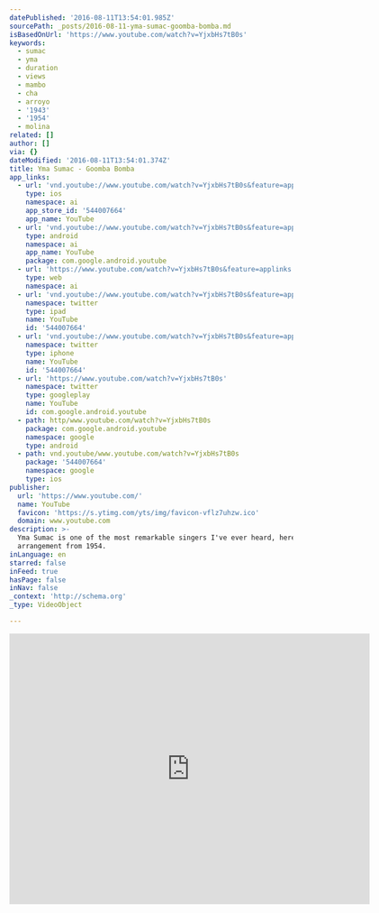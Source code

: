 ```yaml
---
datePublished: '2016-08-11T13:54:01.985Z'
sourcePath: _posts/2016-08-11-yma-sumac-goomba-bomba.md
isBasedOnUrl: 'https://www.youtube.com/watch?v=YjxbHs7tB0s'
keywords:
  - sumac
  - yma
  - duration
  - views
  - mambo
  - cha
  - arroyo
  - '1943'
  - '1954'
  - molina
related: []
author: []
via: {}
dateModified: '2016-08-11T13:54:01.374Z'
title: Yma Sumac - Goomba Bomba
app_links:
  - url: 'vnd.youtube://www.youtube.com/watch?v=YjxbHs7tB0s&feature=applinks'
    type: ios
    namespace: ai
    app_store_id: '544007664'
    app_name: YouTube
  - url: 'vnd.youtube://www.youtube.com/watch?v=YjxbHs7tB0s&feature=applinks'
    type: android
    namespace: ai
    app_name: YouTube
    package: com.google.android.youtube
  - url: 'https://www.youtube.com/watch?v=YjxbHs7tB0s&feature=applinks'
    type: web
    namespace: ai
  - url: 'vnd.youtube://www.youtube.com/watch?v=YjxbHs7tB0s&feature=applinks'
    namespace: twitter
    type: ipad
    name: YouTube
    id: '544007664'
  - url: 'vnd.youtube://www.youtube.com/watch?v=YjxbHs7tB0s&feature=applinks'
    namespace: twitter
    type: iphone
    name: YouTube
    id: '544007664'
  - url: 'https://www.youtube.com/watch?v=YjxbHs7tB0s'
    namespace: twitter
    type: googleplay
    name: YouTube
    id: com.google.android.youtube
  - path: http/www.youtube.com/watch?v=YjxbHs7tB0s
    package: com.google.android.youtube
    namespace: google
    type: android
  - path: vnd.youtube/www.youtube.com/watch?v=YjxbHs7tB0s
    package: '544007664'
    namespace: google
    type: ios
publisher:
  url: 'https://www.youtube.com/'
  name: YouTube
  favicon: 'https://s.ytimg.com/yts/img/favicon-vflz7uhzw.ico'
  domain: www.youtube.com
description: >-
  Yma Sumac is one of the most remarkable singers I've ever heard, here's a #fun
  arrangement from 1954.
inLanguage: en
starred: false
inFeed: true
hasPage: false
inNav: false
_context: 'http://schema.org'
_type: VideoObject

---
```

<iframe src="https://cdn.embedly.com/widgets/media.html?src=https%3A%2F%2Fwww.youtube.com%2Fembed%2FYjxbHs7tB0s%3Ffeature%3Doembed&amp;url=http%3A%2F%2Fwww.youtube.com%2Fwatch%3Fv%3DYjxbHs7tB0s&amp;image=https%3A%2F%2Fi.ytimg.com%2Fvi%2FYjxbHs7tB0s%2Fhqdefault.jpg&amp;key=b7d04c9b404c499eba89ee7072e1c4f7&amp;type=text%2Fhtml&amp;schema=youtube" width="640" height="480" scrolling="no" frameborder="0" allowfullscreen="" style=""></iframe>
